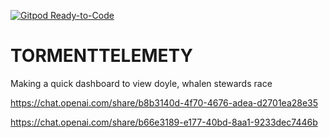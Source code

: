[![Gitpod Ready-to-Code](https://img.shields.io/badge/Gitpod-Ready--to--Code-blue?logo=gitpod)](https://gitpod.io/#https://github.com/hortinstein/TORMENTTELEMETY) 
# TORMENTTELEMETY
Making a quick dashboard to view doyle, whalen stewards race

https://chat.openai.com/share/b8b3140d-4f70-4676-adea-d2701ea28e35

https://chat.openai.com/share/b66e3189-e177-40bd-8aa1-9233dec7446b

